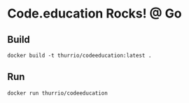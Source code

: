 # Code.education Rocks! @ Go

## Build
`docker build -t thurrio/codeeducation:latest .`

## Run
`docker run thurrio/codeeducation`